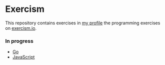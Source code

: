 # Exercism

This repository contains exercises in [my profile](https://exercism.org/profiles/ojcode) the programming exercises on [exercism.io](http://exercism.io).




### In progress
- [Go](http://exercism.io/languages/go)
- [JavaScript](http://exercism.io/languages/javascript)
